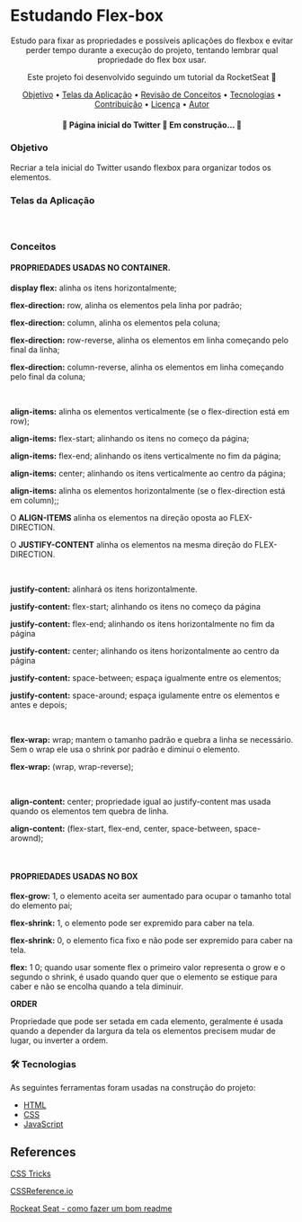 # Estudando Flex-box

<p align="center">Estudo para fixar as propriedades e possíveis aplicações do flexbox e evitar perder tempo durante a execução do projeto, tentando lembrar qual propriedade do flex box usar.</p>
<p align="center">Este projeto foi desenvolvido seguindo um tutorial da RocketSeat 🚀 </p>

<p align="center">
 <a href="#objetivo">Objetivo</a> •
 <a href="#telas-da-aplicacao">Telas da Aplicação</a> •
 <a href="#conceitos">Revisão de Conceitos</a> •
 <a href="#tecnologias">Tecnologias</a> •
 <a href="#contribuicao">Contribuição</a> •
 <a href="#licenc-a">Licença</a> •
 <a href="#autor">Autor</a>
</p>

<h4 align="center">
	🚧  Página inicial do Twitter 🚀 Em construção...  🚧
</h4>

### Objetivo
<p>Recriar a tela inicial do Twitter usando flexbox para organizar todos os elementos.</p>

### Telas da Aplicação

<h1 align="center">
  <img alt="" title="#" src="./assets/home.png" />
</h1>

### Conceitos

#### PROPRIEDADES USADAS NO CONTAINER.
  <p><b>display flex:</b> alinha os itens horizontalmente;</p>
  <p><b>flex-direction:</b> row, alinha os elementos pela linha por padrão;</p>
  <p><b>flex-direction:</b> column, alinha os elementos pela coluna;</p>
  <p><b>flex-direction:</b> row-reverse, alinha os elementos em linha começando pelo final da linha;</p>
  <p><b>flex-direction:</b> column-reverse, alinha os elementos em linha começando pelo final da coluna;</p>
  </br>
  <p><b>align-items:</b> alinha os elementos verticalmente (se o flex-direction está em row);</p>
  <p><b>align-items:</b> flex-start; alinhando os itens no começo da página;</p>
  <p><b>align-items:</b> flex-end; alinhando os itens verticalmente  no fim da página;</p>
  <p><b>align-items:</b> center; alinhando os itens verticalmente  ao centro da página;</p>
  <p><b>align-items:</b> alinha os elementos horizontalmente (se o flex-direction está em column);;</p>

  <p>O <b>ALIGN-ITEMS</b> alinha os elementos na direção oposta ao FLEX-DIRECTION.</p>
  <p>O <b>JUSTIFY-CONTENT</b> alinha os elementos na mesma direção do FLEX-DIRECTION.</p>
  </br>
  <p><b>justify-content:</b> alinhará os itens horizontalmente.
  <p><b>justify-content:</b> flex-start; alinhando os itens no começo da página</p>
  <p><b>justify-content:</b> flex-end; alinhando os itens horizontalmente no fim da página</p>
  <p><b>justify-content:</b> center; alinhando os itens horizontalmente ao centro da página</p>
  <p><b>justify-content:</b> space-between; espaça igualmente entre os elementos;</p>
  <p><b>justify-content:</b> space-around; espaça igulamente entre os elementos e antes e depois;</p>
  </br>
  <p><b>flex-wrap:</b> wrap; mantem o tamanho padrão e quebra a linha se necessário. Sem o wrap ele usa o shrink por padrão e diminui o elemento.</p>
  <p><b>flex-wrap:</b> (wrap, wrap-reverse);</p>
  </br>
  <p><b>align-content:</b> center; propriedade igual ao justify-content mas usada quando os elementos tem quebra de linha.</p>
  <p><b>align-content:</b> (flex-start, flex-end, center, space-between, space-arownd);</p>
  </br>

#### PROPRIEDADES USADAS NO BOX
  <p><b>flex-grow:</b> 1, o elemento aceita ser aumentado para ocupar o tamanho total do elemento pai;</p>
  <p><b>flex-shrink:</b> 1, o elemento pode ser expremido para caber na tela.</p>
  <p><b>flex-shrink:</b> 0, o elemento fica fixo e não pode ser expremido para caber na tela.</p>

  <p><b>flex:</b> 1 0; quando usar somente flex o primeiro valor representa o grow e o segundo o shrink,
  é usado quando quer que o elemento se estique para caber e não se encolha quando a tela diminuir.</p>
<p><b>ORDER</b></p>
  <p>Propriedade que pode ser setada em cada elemento, geralmente é usada quando a depender da largura da tela os elementos precisem mudar de lugar, ou inverter a ordem.</p>

### 🛠 Tecnologias

As seguintes ferramentas foram usadas na construção do projeto:

- [HTML](https://expo.io/)
- [CSS](https://nodejs.org/en/)
- [JavaScript](https://pt-br.reactjs.org/)

## References
<p><a href="https://css-tricks.com/snippets/css/a-guide-to-flexbox/">CSS Tricks<a></p>
<p><a href="https://cssreference.io/flexbox/">CSSReference.io<a></p>
<p><a href="https://blog.rocketseat.com.br/como-fazer-um-bom-readme/">Rockeat Seat - como fazer um bom readme</a></p>
